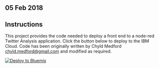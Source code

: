 

## 05 Feb 2018

## Instructions

This project provides the code needed to deploy a front end to a node-red Twitter Analysis application. 
Click the button below to deploy to the IBM Cloud.
Code has been originally written by Chyld Medford <chyld.medford@gmail.com> and modified as required.

<a href="https://bluemix.net/deploy?repository=https://github.com/jamesbeltonIBM/twitteranalysis&branch=master"><img src="https://bluemix.net/deploy/button.png" alt="Deploy to Bluemix"></a>


